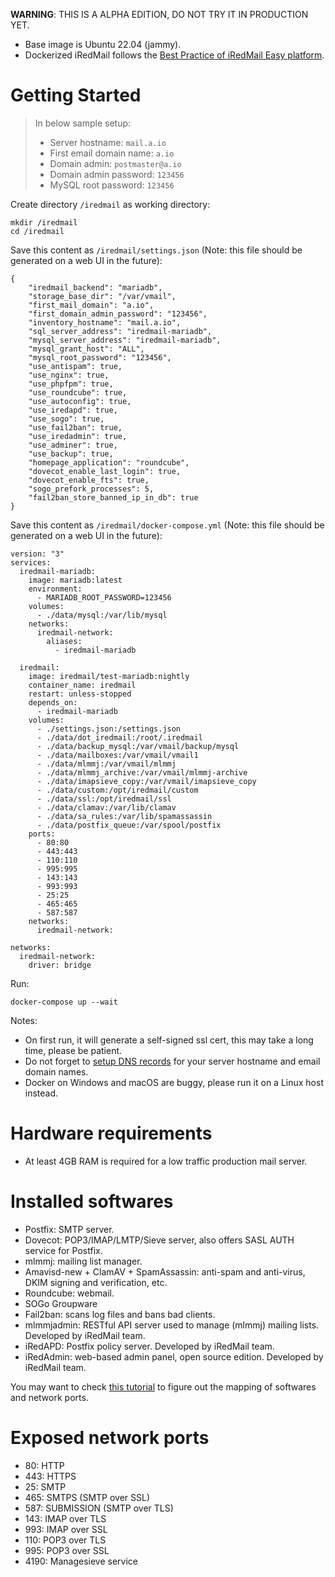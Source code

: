 __WARNING__: THIS IS A ALPHA EDITION, DO NOT TRY IT IN PRODUCTION YET.

- Base image is Ubuntu 22.04 (jammy).
- Dockerized iRedMail follows the [Best Practice of iRedMail Easy platform](https://docs.iredmail.org/iredmail-easy.best.practice.html).

# Getting Started

> In below sample setup:
>
> - Server hostname: `mail.a.io`
> - First email domain name: `a.io`
> - Domain admin: `postmaster@a.io`
> - Domain admin password: `123456`
> - MySQL root password: `123456`

Create directory `/iredmail` as working directory:

```
mkdir /iredmail
cd /iredmail
```

Save this content as `/iredmail/settings.json` (Note: this file should be
generated on a web UI in the future):

```
{
    "iredmail_backend": "mariadb",
    "storage_base_dir": "/var/vmail",
    "first_mail_domain": "a.io",
    "first_domain_admin_password": "123456",
    "inventory_hostname": "mail.a.io",
    "sql_server_address": "iredmail-mariadb",
    "mysql_server_address": "iredmail-mariadb",
    "mysql_grant_host": "ALL",
    "mysql_root_password": "123456",
    "use_antispam": true,
    "use_nginx": true,
    "use_phpfpm": true,
    "use_roundcube": true,
    "use_autoconfig": true,
    "use_iredapd": true,
    "use_sogo": true,
    "use_fail2ban": true,
    "use_iredadmin": true,
    "use_adminer": true,
    "use_backup": true,
    "homepage_application": "roundcube",
    "dovecot_enable_last_login": true,
    "dovecot_enable_fts": true,
    "sogo_prefork_processes": 5,
    "fail2ban_store_banned_ip_in_db": true
}
```

Save this content as `/iredmail/docker-compose.yml` (Note: this file should be
generated on a web UI in the future):

```
version: "3"
services:
  iredmail-mariadb:
    image: mariadb:latest
    environment:
      - MARIADB_ROOT_PASSWORD=123456
    volumes:
      - ./data/mysql:/var/lib/mysql  
    networks:
      iredmail-network:
        aliases:
          - iredmail-mariadb

  iredmail:
    image: iredmail/test-mariadb:nightly
    container_name: iredmail
    restart: unless-stopped
    depends_on:
      - iredmail-mariadb
    volumes:
      - ./settings.json:/settings.json
      - ./data/dot_iredmail:/root/.iredmail
      - ./data/backup_mysql:/var/vmail/backup/mysql
      - ./data/mailboxes:/var/vmail/vmail1
      - ./data/mlmmj:/var/vmail/mlmmj
      - ./data/mlmmj_archive:/var/vmail/mlmmj-archive
      - ./data/imapsieve_copy:/var/vmail/imapsieve_copy
      - ./data/custom:/opt/iredmail/custom
      - ./data/ssl:/opt/iredmail/ssl
      - ./data/clamav:/var/lib/clamav
      - ./data/sa_rules:/var/lib/spamassassin
      - ./data/postfix_queue:/var/spool/postfix
    ports:
      - 80:80
      - 443:443
      - 110:110
      - 995:995
      - 143:143
      - 993:993
      - 25:25
      - 465:465
      - 587:587
    networks:
      iredmail-network:  

networks:
  iredmail-network:
    driver: bridge
```

Run:

```
docker-compose up --wait
```

Notes:

- On first run, it will generate a self-signed ssl cert, this may take a long
  time, please be patient.
- Do not forget to [setup DNS records](https://docs.iredmail.org/setup.dns.html)
  for your server hostname and email domain names.
- Docker on Windows and macOS are buggy, please run it on a Linux host instead.

# Hardware requirements

- At least 4GB RAM is required for a low traffic production mail server.

# Installed softwares

- Postfix: SMTP server.
- Dovecot: POP3/IMAP/LMTP/Sieve server, also offers SASL AUTH service for Postfix.
- mlmmj: mailing list manager.
- Amavisd-new + ClamAV + SpamAssassin: anti-spam and anti-virus, DKIM signing and verification, etc.
- Roundcube: webmail.
- SOGo Groupware
- Fail2ban: scans log files and bans bad clients.
- mlmmjadmin: RESTful API server used to manage (mlmmj) mailing lists. Developed by iRedMail team.
- iRedAPD: Postfix policy server. Developed by iRedMail team.
- iRedAdmin: web-based admin panel, open source edition. Developed by iRedMail team.

You may want to check [this tutorial](https://docs.iredmail.org/network.ports.html)
to figure out the mapping of softwares and network ports.

# Exposed network ports

- 80: HTTP
- 443: HTTPS
- 25: SMTP
- 465: SMTPS (SMTP over SSL)
- 587: SUBMISSION (SMTP over TLS)
- 143: IMAP over TLS
- 993: IMAP over SSL
- 110: POP3 over TLS
- 995: POP3 over SSL
- 4190: Managesieve service
